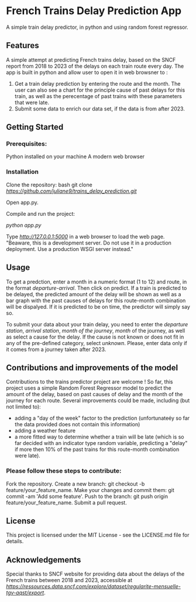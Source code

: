 # French Trains Delay Prediction App
A simple train delay predictor, in python and using random forest regressor.

## Features 
A simple attempt at predicting French trains delay, based on the SNCF report from 2018 to 2023 of the delays on each train route every day. The app is built in python and allow user to open it in web browsner to :
1. Get a train delay prediction by entering the route and the month. The user can also see a chart for the principle cause of past delays for this train, as well as the perecentage of past trains with these parameters that were late.
2. Submit some data to enrich our data set, if the data is from after 2023.


## Getting Started

### Prerequisites:

Python installed on your machine
A modern web browser

### Installation

Clone the repository: bash git clone *https://github.com/juliane9/trains_delay_prediction.git*

Open app.py.

Compile and run the project:

*python app.py*

Type *http://127.0.0.1:5000* in a web browser to load the web page. "Beaware, this is a development server. Do not use it in a production deployment. Use a production WSGI server instead."


## Usage
To get a predction, enter a month in a numeric format (1 to 12) and route, in the format *departure-arrival*. Then click on predict. If a train is predicted to be delayed, the predicted amount of the delay will be shown as well as a bar graph with the past causes of delays for this route-month combination will be dispalyed. If it is predicted to be on time, the predictor will simply say so. 

To submit your data about your train delay, you need to enter the *departure station*, *arrival station*, *month of the journey*, *month* of the journey, as well as select a cause for the delay. If the cause is not known or does not fit in any of the pre-defined category, select *unknown*. Please, enter data only if it comes from a journey taken after 2023.



## Contributions and improvements of the model
Contributions to the trains predictor project are welcome ! So far, this project uses a simple Random Forest Regressor model to predict the amount of the delay, based on past causes of delay and the month of the journey for each route. 
Several improvements could be made, including (but not limited to):
- adding a "day of the week" factor to the prediction (unfortunateéy so far the data provided does not contain this information)
- adding a weather feature
- a more fitted way to determine whether a train will be late (which is so far decided with an indicator type random variable, predicting a "delay" if more then 10% of the past trains for this route-month combination were late). 

### Please follow these steps to contribute:
Fork the repository. Create a new branch: git checkout -b feature/your_feature_name. Make your changes and commit them: git commit -am 'Add some feature'. Push to the branch: git push origin feature/your_feature_name. Submit a pull request.


## License
This project is licensed under the MIT License - see the LICENSE.md file for details.

## Acknowledgements 
Special thanks to SNCF website for providing data about the delays of the French trains between 2018 and 2023, accessible at *https://ressources.data.sncf.com/explore/dataset/regularite-mensuelle-tgv-aqst/export*.
